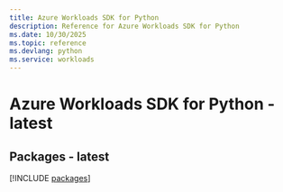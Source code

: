 ```yaml
---
title: Azure Workloads SDK for Python
description: Reference for Azure Workloads SDK for Python
ms.date: 10/30/2025
ms.topic: reference
ms.devlang: python
ms.service: workloads
---
```

# Azure Workloads SDK for Python - latest
## Packages - latest
[!INCLUDE [packages](workloads-index.md)]